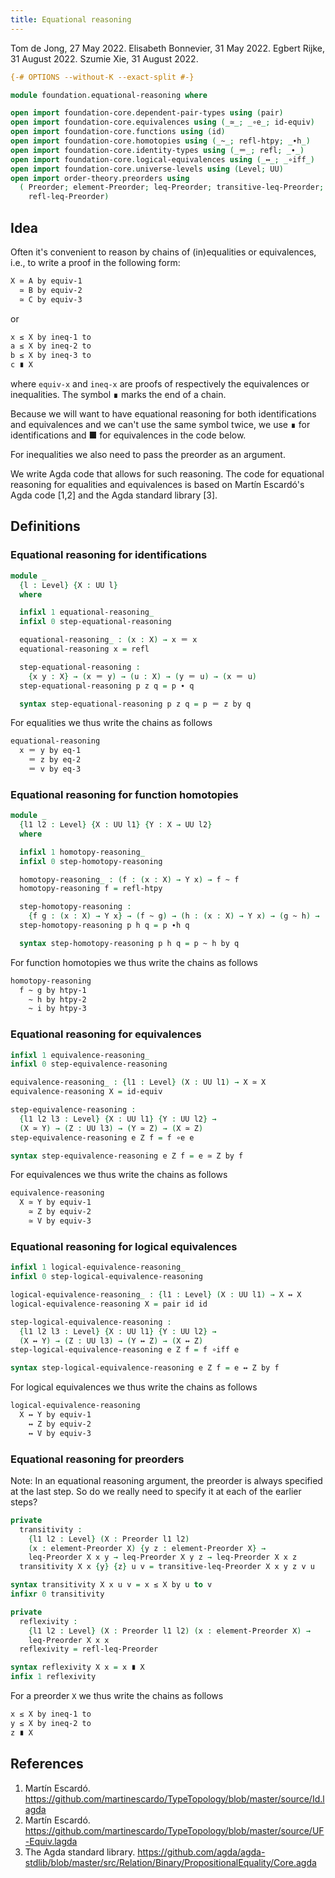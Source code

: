 ```yaml
---
title: Equational reasoning
---
```


Tom de Jong, 27 May 2022.
Elisabeth Bonnevier, 31 May 2022.
Egbert Rijke, 31 August 2022.
Szumie Xie, 31 August 2022.

```agda
{-# OPTIONS --without-K --exact-split #-}

module foundation.equational-reasoning where

open import foundation-core.dependent-pair-types using (pair)
open import foundation-core.equivalences using (_≃_; _∘e_; id-equiv)
open import foundation-core.functions using (id)
open import foundation-core.homotopies using (_~_; refl-htpy; _∙h_)
open import foundation-core.identity-types using (_＝_; refl; _∙_)
open import foundation-core.logical-equivalences using (_↔_; _∘iff_)
open import foundation-core.universe-levels using (Level; UU)
open import order-theory.preorders using
  ( Preorder; element-Preorder; leq-Preorder; transitive-leq-Preorder;
    refl-leq-Preorder)
```

## Idea

Often it's convenient to reason by chains of (in)equalities or equivalences,
i.e., to write a proof in the following form:

```md
X ≃ A by equiv-1
  ≃ B by equiv-2
  ≃ C by equiv-3
```

or
```md
x ≤ X by ineq-1 to
a ≤ X by ineq-2 to
b ≤ X by ineq-3 to
c ∎ X
```

where `equiv-x` and `ineq-x` are proofs of respectively the equivalences or
inequalities. The symbol ∎ marks the end of a chain.

Because we will want to have equational reasoning for both identifications and
equivalences and we can't use the same symbol twice, we use ∎ for
identifications and ■ for equivalences in the code below.

For inequalities we also need to pass the preorder as an argument.

We write Agda code that allows for such reasoning. The code for equational
reasoning for equalities and equivalences is based on Martín Escardó's Agda code
[1,2] and the Agda standard library [3].


## Definitions

### Equational reasoning for identifications

```agda
module _
  {l : Level} {X : UU l}
  where

  infixl 1 equational-reasoning_
  infixl 0 step-equational-reasoning

  equational-reasoning_ : (x : X) → x ＝ x
  equational-reasoning x = refl

  step-equational-reasoning :
    {x y : X} → (x ＝ y) → (u : X) → (y ＝ u) → (x ＝ u)
  step-equational-reasoning p z q = p ∙ q

  syntax step-equational-reasoning p z q = p ＝ z by q
```

For equalities we thus write the chains as follows

```md
equational-reasoning
  x ＝ y by eq-1
    ＝ z by eq-2
    ＝ v by eq-3
```

### Equational reasoning for function homotopies

```agda
module _
  {l1 l2 : Level} {X : UU l1} {Y : X → UU l2}
  where

  infixl 1 homotopy-reasoning_
  infixl 0 step-homotopy-reasoning

  homotopy-reasoning_ : (f : (x : X) → Y x) → f ~ f
  homotopy-reasoning f = refl-htpy

  step-homotopy-reasoning :
    {f g : (x : X) → Y x} → (f ~ g) → (h : (x : X) → Y x) → (g ~ h) → (f ~ h)
  step-homotopy-reasoning p h q = p ∙h q

  syntax step-homotopy-reasoning p h q = p ~ h by q
```

For function homotopies we thus write the chains as follows

```md
homotopy-reasoning
  f ~ g by htpy-1
    ~ h by htpy-2
    ~ i by htpy-3
```

### Equational reasoning for equivalences

```agda
infixl 1 equivalence-reasoning_
infixl 0 step-equivalence-reasoning

equivalence-reasoning_ : {l1 : Level} (X : UU l1) → X ≃ X
equivalence-reasoning X = id-equiv

step-equivalence-reasoning :
  {l1 l2 l3 : Level} {X : UU l1} {Y : UU l2} →
  (X ≃ Y) → (Z : UU l3) → (Y ≃ Z) → (X ≃ Z)
step-equivalence-reasoning e Z f = f ∘e e

syntax step-equivalence-reasoning e Z f = e ≃ Z by f
```

For equivalences we thus write the chains as follows

```md
equivalence-reasoning
  X ≃ Y by equiv-1
    ≃ Z by equiv-2
    ≃ V by equiv-3
```

### Equational reasoning for logical equivalences

```agda
infixl 1 logical-equivalence-reasoning_
infixl 0 step-logical-equivalence-reasoning

logical-equivalence-reasoning_ : {l1 : Level} (X : UU l1) → X ↔ X
logical-equivalence-reasoning X = pair id id

step-logical-equivalence-reasoning :
  {l1 l2 l3 : Level} {X : UU l1} {Y : UU l2} →
  (X ↔ Y) → (Z : UU l3) → (Y ↔ Z) → (X ↔ Z)
step-logical-equivalence-reasoning e Z f = f ∘iff e

syntax step-logical-equivalence-reasoning e Z f = e ↔ Z by f
```

For logical equivalences we thus write the chains as follows

```md
logical-equivalence-reasoning
  X ↔ Y by equiv-1
    ↔ Z by equiv-2
    ↔ V by equiv-3
```

### Equational reasoning for preorders

Note: In an equational reasoning argument, the preorder is always specified at the last step. So do we really need to specify it at each of the earlier steps?

```agda
private
  transitivity :
    {l1 l2 : Level} (X : Preorder l1 l2)
    (x : element-Preorder X) {y z : element-Preorder X} →
    leq-Preorder X x y → leq-Preorder X y z → leq-Preorder X x z
  transitivity X x {y} {z} u v = transitive-leq-Preorder X x y z v u

syntax transitivity X x u v = x ≤ X by u to v
infixr 0 transitivity

private
  reflexivity :
    {l1 l2 : Level} (X : Preorder l1 l2) (x : element-Preorder X) →
    leq-Preorder X x x
  reflexivity = refl-leq-Preorder

syntax reflexivity X x = x ∎ X
infix 1 reflexivity
```

For a preorder `X` we thus write the chains as follows

```md
x ≤ X by ineq-1 to
y ≤ X by ineq-2 to
z ∎ X
```

## References

1. Martín Escardó. https://github.com/martinescardo/TypeTopology/blob/master/source/Id.lagda
2. Martín Escardó. https://github.com/martinescardo/TypeTopology/blob/master/source/UF-Equiv.lagda
3. The Agda standard library. https://github.com/agda/agda-stdlib/blob/master/src/Relation/Binary/PropositionalEquality/Core.agda

